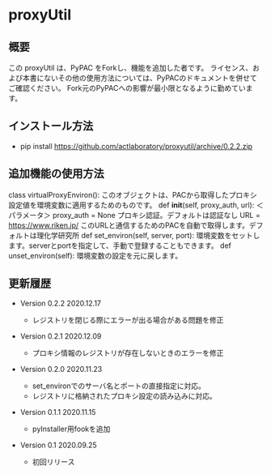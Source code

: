 # proxyUtil


## 概要

この proxyUtil は、PyPAC をForkし、機能を追加した者です。
ライセンス、および本書にないその他の使用方法については、PyPACのドキュメントを併せてご確認ください。
Fork元のPyPACへの影響が最小限となるように勤めています。


## インストール方法
- pip install https://github.com/actlaboratory/proxyutil/archive/0.2.2.zip


## 追加機能の使用方法

class virtualProxyEnviron():
    このオブジェクトは、PACから取得したプロキシ設定値を環境変数に適用するためのものです。
    def __init__(self, proxy_auth, url):
        ＜パラメータ＞
        proxy_auth = None
            プロキシ認証。デフォルトは認証なし
        URL = https://www.riken.jp/
            このURLと通信するためのPACを自動で取得します。デフォルトは理化学研究所
    def set_environ(self, server, port):
        環境変数をセットします。serverとportを指定して、手動で登録することもできます。
    def unset_environ(self):
        環境変数の設定を元に戻します。


## 更新履歴

- Version 0.2.2 2020.12.17
	- レジストリを閉じる際にエラーが出る場合がある問題を修正

- Version 0.2.1 2020.12.09
	- プロキシ情報のレジストリが存在しないときのエラーを修正

- Version 0.2.0 2020.11.23
	- set_environでのサーバ名とポートの直接指定に対応。
	- レジストリに格納されたプロキシ設定の読み込みに対応。

- Version 0.1.1 2020.11.15
	- pyInstaller用fookを追加

- Version 0.1 2020.09.25
    - 初回リリース
